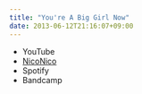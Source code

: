 ```yaml
---
title: "You're A Big Girl Now"
date: 2013-06-12T21:16:07+09:00
---
```


- YouTube
- [NicoNico](https://nico.ms/sm21100178)
- Spotify
- Bandcamp

